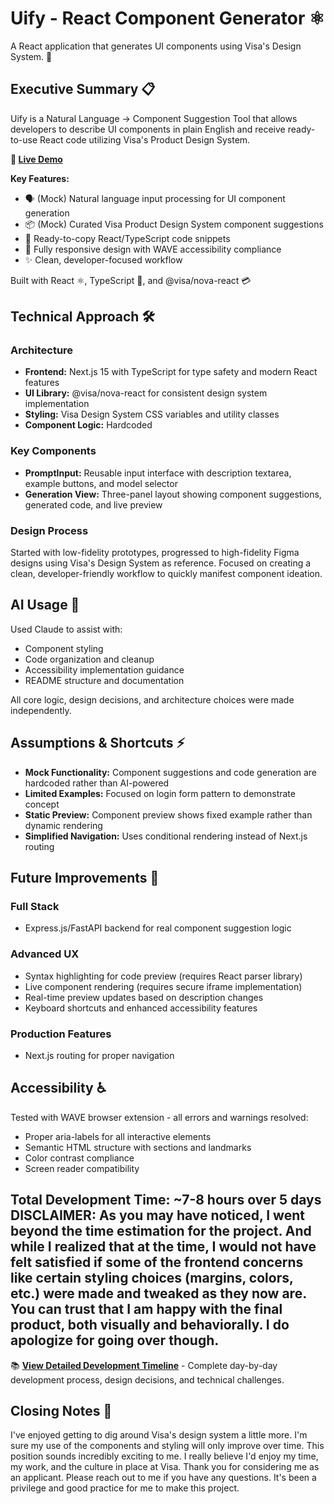 # Uify - React Component Generator ⚛️

A React application that generates UI components using Visa's Design System. 🎨

## Executive Summary 📋

Uify is a Natural Language → Component Suggestion Tool that allows developers to describe UI components in plain English and receive ready-to-use React code utilizing Visa's Product Design System.

**🚀 [Live Demo](https://uify.vercel.app/)**

**Key Features:**
- 🗣️ (Mock) Natural language input processing for UI component generation
- 📦 (Mock) Curated Visa Product Design System component suggestions
- 📝 Ready-to-copy React/TypeScript code snippets
- 📱 Fully responsive design with WAVE accessibility compliance
- ✨ Clean, developer-focused workflow

Built with React ⚛️, TypeScript 🔷, and @visa/nova-react 💳

## Technical Approach 🛠️

### Architecture
- **Frontend:** Next.js 15 with TypeScript for type safety and modern React features
- **UI Library:** @visa/nova-react for consistent design system implementation
- **Styling:** Visa Design System CSS variables and utility classes
- **Component Logic:** Hardcoded

### Key Components
- **PromptInput:** Reusable input interface with description textarea, example buttons, and model selector
- **Generation View:** Three-panel layout showing component suggestions, generated code, and live preview

### Design Process
Started with low-fidelity prototypes, progressed to high-fidelity Figma designs using Visa's Design System as reference. Focused on creating a clean, developer-friendly workflow to quickly manifest component ideation.

## AI Usage 🤖

Used Claude to assist with:
- Component styling
- Code organization and cleanup
- Accessibility implementation guidance
- README structure and documentation

All core logic, design decisions, and architecture choices were made independently.

## Assumptions & Shortcuts ⚡

- **Mock Functionality:** Component suggestions and code generation are hardcoded rather than AI-powered
- **Limited Examples:** Focused on login form pattern to demonstrate concept
- **Static Preview:** Component preview shows fixed example rather than dynamic rendering
- **Simplified Navigation:** Uses conditional rendering instead of Next.js routing

## Future Improvements 🎯

### Full Stack
- Express.js/FastAPI backend for real component suggestion logic

### Advanced UX
- Syntax highlighting for code preview (requires React parser library)
- Live component rendering (requires secure iframe implementation)
- Real-time preview updates based on description changes
- Keyboard shortcuts and enhanced accessibility features

### Production Features
- Next.js routing for proper navigation

## Accessibility ♿

Tested with WAVE browser extension - all errors and warnings resolved:
- Proper aria-labels for all interactive elements
- Semantic HTML structure with sections and landmarks
- Color contrast compliance
- Screen reader compatibility

**Total Development Time:** ~7-8 hours over 5 days
**DISCLAIMER:** As you may have noticed, I went beyond the time estimation for the project. And while I realized that at the time, I would not have felt satisfied if some of the frontend concerns like certain styling choices (margins, colors, etc.) were made and tweaked as they now are. You can trust that I am happy with the final product, both visually and behaviorally. I do apologize for going over though.
---

📚 **[View Detailed Development Timeline](./DEVELOPMENT_TIMELINE.md)** - Complete day-by-day development process, design decisions, and technical challenges.

## Closing Notes 🎉

I've enjoyed getting to dig around Visa's design system a little more. I'm sure my use of the components and styling will only improve over time. This position sounds incredibly exciting to me. I really believe I'd enjoy my time, my work, and the culture in place at Visa. Thank you for considering me as an applicant. Please reach out to me if you have any questions. It's been a privilege and good practice for me to make this project.
